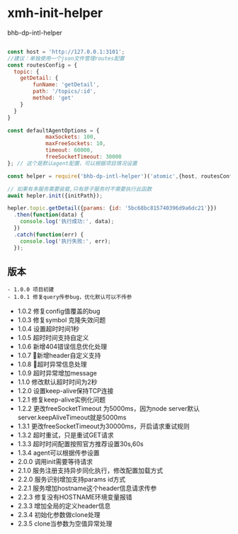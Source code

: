 # xmh-init-helper
bhb-dp-intl-helper


```javascript

const host = 'http://127.0.0.1:3101';
//建议：单独使用一个json文件管理routes配置
const routesConfig = {
  topic: {
    getDetail: {
        funName: 'getDetail',
        path: '/topics/:id',
        method: 'get'
    }
  }
}

const defaultAgentOptions = {
			maxSockets: 100,
			maxFreeSockets: 10,
			timeout: 60000,
			freeSocketTimeout: 30000
}; // 这个是默认agent配置，可以根据项目情况设置

const helper = require('bhb-dp-intl-helper')('atomic',{host, routesConfig, agent:defaultAgentOptions});

// 如果有多服务需要装载,只有原子服务时不需要执行此函数
await hepler.init({initPath});

hepler.topic.getDetail({params: {id: '5bc68bc815740396d9a6dc21'}})
  .then(function(data) {
    console.log('执行成功:', data);
  })
  .catch(function(err) {
    console.log('执行失败:', err);
  });
```	
版本
---
	- 1.0.0 项目初建
	- 1.0.1 修复query传参bug，优化默认可以不传参
  - 1.0.2 修复config值覆盖的bug
  - 1.0.3 修复symbol 克隆失效问题
  - 1.0.4 设置超时时间1秒
  - 1.0.5 超时时间支持自定义
  - 1.0.6 新增404错误信息优化处理
  - 1.0.7 新增header自定义支持
  - 1.0.8 超时异常信息处理
  - 1.0.9 超时异常增加message
  - 1.1.0 修改默认超时时间为2秒
  - 1.2.0 设置keep-alive保持TCP连接
  - 1.2.1 修复keep-alive实例化问题
  - 1.2.2 更改freeSocketTimeout 为5000ms，因为node server默认 server.keepAliveTimeout就是5000ms
  - 1.3.1 更改freeSocketTimeout为30000ms，开启请求重试规则
  - 1.3.2 超时重试，只是重试GET请求
  - 1.3.3 超时时间配置按照官方推荐设置30s,60s
  - 1.3.4 agent可以根据传参设置
  - 2.0.0 调用init需要等待请求
  - 2.1.0 服务注册支持异步同化执行，修改配置加载方式
  - 2.2.0 服务识别增加支持params id方式
  - 2.2.1 服务增加hostname这个header信息请求传参
  - 2.2.3 修复没有HOSTNAME环境变量报错
  - 2.3.3 增加全局的定义header信息
  - 2.3.4 初始化参数做clone处理
  - 2.3.5 clone当参数为空值异常处理